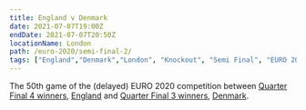 ```yaml
---
title: England v Denmark
date: 2021-07-07T19:00Z
endDate: 2021-07-07T20:50Z
locationName: London
path: /euro-2020/semi-final-2/
tags: ["England","Denmark","London", "Knockout", "Semi Final", "EURO 2020"]
---
```


The 50th game of the (delayed) EURO 2020 competition between [Quarter Final 4 winners](/euro-2020/quarter-final-4), [England](/england) and [Quarter Final 3 winners](/euro-2020/quarter-final-3), [Denmark](/denmark).